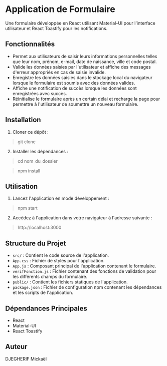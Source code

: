 # Application de Formulaire

Une formulaire développée en React utilisant Material-UI pour l'interface utilisateur et React Toastify pour les notifications.

## Fonctionnalités

- Permet aux utilisateurs de saisir leurs informations personnelles telles que leur nom, prénom, e-mail, date de naissance, ville et code postal.
- Valide les données saisies par l'utilisateur et affiche des messages d'erreur appropriés en cas de saisie invalide.
- Enregistre les données saisies dans le stockage local du navigateur lorsque le formulaire est soumis avec des données valides.
- Affiche une notification de succès lorsque les données sont enregistrées avec succès.
- Réinitialise le formulaire après un certain délai et recharge la page pour permettre à l'utilisateur de soumettre un nouveau formulaire.

## Installation

1. Cloner ce dépôt :

>git clone


2. Installer les dépendances :

>cd nom_du_dossier

>npm install


## Utilisation

1. Lancez l'application en mode développement :

>npm start


2. Accédez à l'application dans votre navigateur à l'adresse suivante :

>http://localhost:3000


## Structure du Projet

- `src/` : Contient le code source de l'application.
- `App.css` : Fichier de styles pour l'application.
- `App.js` : Composant principal de l'application contenant le formulaire.
- `verifFonction.js` : Fichier contenant des fonctions de validation pour les différents champs du formulaire.
- `public/` : Contient les fichiers statiques de l'application.
- `package.json` : Fichier de configuration npm contenant les dépendances et les scripts de l'application.

## Dépendances Principales

- React
- Material-UI
- React Toastify

## Auteur

DJEGHERIF Mickaël



